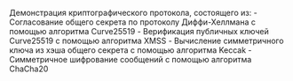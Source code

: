 Демонстрация криптографического протокола, состоящего из:
    - Согласование общего секрета по протоколу Диффи-Хеллмана с помощью алгоритма Curve25519
    - Верификация публичных ключей Curve25519 с помощью алгоритма XMSS
    - Вычисление симметричного ключа из хэша общего секрета с помощью алгоритма Keccak
    - Симметричное шифрование сообщений с помощью алгоритма ChaCha20